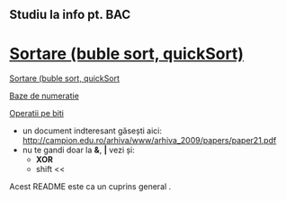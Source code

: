 Studiu la info pt. BAC
-----


[Sortare (buble sort, quickSort) ](/Algoritmi/Sortare)
=======
[Sortare (buble sort, quickSort](/Algoritmi/Sortare/)

[Baze de numeratie](/NumerBase/)
  

[Operatii pe biti](/BinaryOperations/)
 - un document indteresant găsești aici: http://campion.edu.ro/arhiva/www/arhiva_2009/papers/paper21.pdf
 - nu te gandi doar la **&**, **|** vezi și:
     - **XOR** 
     - shift <<  


Acest README este ca un cuprins general .

